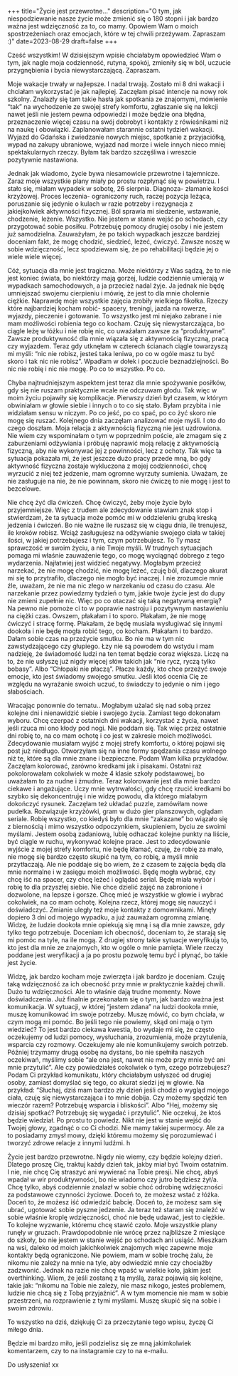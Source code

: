 +++
title="Życie jest przewrotne..."
description="O tym, jak niespodziewanie nasze życie może zmienić się o 180 stopni i jak bardzo ważna jest wdzięczność za to, co mamy. Opowiem Wam o moich spostrzeżeniach oraz emocjach, które w tej chwili przeżywam. Zapraszam :)"
date=2023-08-29
draft=false
+++


Cześć wszystkim! 
W dzisiejszym wpisie chciałabym opowiedzieć Wam o tym, jak nagle moja codzienność, rutyna, spokój, zmieniły się w ból, uczucie przygnębienia i bycia niewystarczającą. Zapraszam.

Moje wakacje trwały w najlepsze. I nadal trwają. Zostało mi 8 dni wakacji i chciałam wykorzystać je jak najlepiej. Zaczęłam pisać intencje na nowy rok szkolny. Znalazły się tam takie hasła jak spotkania ze znajomymi, mówienie “tak” na wychodzenie ze swojej strefy komfortu, zgłaszanie się na lekcji nawet jeśli nie jestem pewna odpowiedzi i może będzie ona błędna, przeznaczenie więcej czasu na swój dobrobyt i kontakty z rówieśnikami niż na naukę i obowiązki. Zaplanowałam starannie ostatni tydzień wakacji. Wyjazd do Gdańska i zwiedzanie nowych miejsc, spotkanie z przyjaciółką, wypad na zakupy ubraniowe, wyjazd nad morze i wiele innych nieco mniej spektakularnych rzeczy. Byłam tak bardzo szczęśliwa i wreszcie pozytywnie nastawiona. 

Jednak jak wiadomo, życie bywa niesamowicie przewrotne i tajemnicze. Zaraz moje wszystkie plany miały po prostu rozpłynąć się w powietrzu. 
I stało się, miałam wypadek w sobotę, 26 sierpnia. Diagnoza- złamanie kości krzyżowej. Proces leczenia- ograniczony ruch, raczej pozycja leżąca, poruszanie się jedynie o kulach w razie potrzeby i rezygnacja z jakiejkolwiek aktywności fizycznej. Ból sprawia mi siedzenie, wstawanie,  chodzenie, leżenie. Wszystko. Nie jestem w stanie wejść po schodach, czy przygotować sobie posiłku. Potrzebuję pomocy drugiej osoby i nie jestem już samodzielna. 
Zauważyłam, że po takich wypadkach jeszcze bardziej doceniam fakt, że mogę chodzić, siedzieć, leżeć, ćwiczyć. Zawsze noszę w sobie wdzięczność, lecz spodziewam się, że po rehabilitacji będzie jej o wiele wiele więcej. 


Cóż, sytuacja dla mnie jest tragiczna. Może niektórzy z Was sądzą, że to nie jest koniec świata, bo niektórzy mają gorzej, ludzie codziennie umierają w wypadkach samochodowych, a ja przecież nadal żyje. Ja jednak nie będę umniejszać swojemu cierpieniu i mówię, że jest to dla mnie cholernie ciężkie. 
Naprawdę moje wszystkie zajęcia zrobiły wielkiego fikołka. Rzeczy które najbardziej kocham robić- spacery, treningi, jazda na rowerze, wyjazdy, pieczenie i gotowanie. To wszystko jest mi niejako zabrane i nie mam możliwości robienia tego co kocham. 
Czuję się niewystarczająca, bo ciągle leżę w łóżku i nie robię nic, co uważałam zawsze za “produktywne”. Zawsze produktywność dla mnie wiązała się z aktywnością fizyczną, pracą czy wyjazdem. Teraz gdy utknęłam w czterech ścianach ciągle towarzyszą mi myśli: “nic nie robisz, jesteś taka leniwa, po co w ogóle masz tu być skoro i tak nic nie robisz”. 
Wpadłam w dołek i poczucie beznadziejności. Bo nic nie robię i nic nie mogę. Po co to wszystko. Po co. 


Chyba najtrudniejszym aspektem jest teraz dla mnie spożywanie posiłków, gdy się nie ruszam praktycznie wcale nie odczuwam głodu. Tak więc w moim życiu pojawiły się komplikacje. 
Pierwszy dzień był czasem, w którym obwiniałam w głowie siebie i innych o to co się stało. Byłam przybita i nie widziałam sensu w niczym. Po co jeść, po co spać, po co żyć skoro nie mogę się ruszać. 
Kolejnego dnia zaczęłam analizować moje myśli. I oto do czego doszłam. 
Moja relacja z aktywnością fizyczną nie jest uzdrowiona. Nie wiem czy wspominałam o tym w poprzednim poście, ale zmagam się z zaburzeniami odżywiania i próbuję naprawić moją relację z aktywnością fizyczną, aby nie wykonywać jej z powinności, lecz z ochoty. Tak więc ta sytuacja pokazała mi, że jest jeszcze dużo pracy przede mną, bo gdy aktywność fizyczna zostaje wykluczona z mojej codzienności, chcę wyrzucić z niej też jedzenie, mam ogromne wyrzuty sumienia. Uważam, że nie zasługuje na nie, że nie powinnam, skoro nie ćwiczę to nie mogę i jest to bezcelowe. 


Nie chcę żyć dla ćwiczeń. Chcę ćwiczyć, żeby moje życie było przyjemniejsze. Więc z trudem ale zdecydowanie stawiam znak stop i stwierdzam, że ta sytuacja może pomóc mi w oddzieleniu grubą kreską jedzenia i ćwiczeń. Bo nie ważne ile ruszasz się w ciągu dnia, ile trenujesz, ile kroków robisz. Wciąż zasługujesz na odżywianie swojego ciała w takiej ilości, w jakiej potrzebujesz i tym, czym potrzebujesz. To Ty masz sprawczość w swoim życiu, a nie Twoje myśli. 
W trudnych sytuacjach pomaga mi właśnie zauważenie tego, co mogę wyciągnąć dobrego z tego wydarzenia. Najłatwiej jest widzieć negatywy. Mogłabym przecież narzekać, że nie mogę chodzić, nie mogę leżeć, czuję ból, dlaczego akurat mi się to przytrafiło, dlaczego nie mogło być inaczej. I nie zrozumcie mnie źle, uważam, że nie ma nic złego w narzekaniu od czasu do czasu. Ale narzekanie przez powiedzmy tydzień o tym, jakie twoje życie jest do dupy nie zmieni zupełnie nic. Więc po co otaczać się taką negatywną energią? Na pewno nie pomoże ci to w poprawie nastroju i pozytywnym nastawieniu na ciężki czas. 
Owszem, płakałam i to sporo. Płakałam, że nie mogę ćwiczyć i stracę formę. Płakałam, że będę musiała wysługiwać się innymi dookoła i nie będę mogła robić tego, co kocham. Płakałam i to bardzo. Dałam sobie czas na przeżycie smutku. Bo nie ma w tym nic zawstydzającego czy głupiego. Łzy nie są powodem do wstydu i mam nadzieję, że świadomość ludzi na ten temat będzie coraz większa. Liczę na to, że nie usłyszę już nigdy więcej słów takich jak “nie rycz, ryczą tylko bobasy”. Albo “Chłopaki nie płaczą”. Płacze każdy, kto chce przeżyć swoje emocje, kto jest świadomy swojego smutku. Jeśli ktoś ocenia Cię ze względu na wyrażanie swoich uczuć, to świadczy to jedynie o nim i jego słabościach. 


Wracając ponownie do tematu.. Mogłabym użalać się nad sobą przez kolejne dni i nienawidzić siebie i swojego życia. Zamiast tego dokonałam wyboru. Chcę czerpać z ostatnich dni wakacji, korzystać z życia, nawet jeśli rzuca mi ono kłody pod nogi. Nie poddam się. Tak więc przez ostatnie dni robię to, na co mam ochotę i co jest w zakresie moich możliwości. Zdecydowanie musiałam wyjść z mojej strefy komfortu, o której pojawi się post już niedługo. Otworzyłam się na inne formy spędzania czasu wolnego niż te, które są dla mnie znane i bezpieczne. Podam Wam kilka przykładów. Zaczęłam kolorować, zarówno kredkami jak i pisakami. Ostatni raz pokolorowałam cokolwiek w może 4 klasie szkoły podstawowej, bo uważałam to za nudne i żmudne. Teraz kolorowanie jest dla mnie bardzo ciekawe i angażujące. Uczy mnie wytrwałości, gdy chcę rzucić kredkami bo szybko się dekoncentruję i nie widzę powodu, dla którego miałabym dokończyć rysunek. Zaczęłam też układać puzzle, zamówiłam nowe pudełka. Rozwiązuje krzyżówki, gram w dużo gier planszowych, oglądam seriale. Robię wszystko, co kiedyś było dla mnie “zakazane” bo wiązało się z biernością i mimo wszystko odpoczynkiem, skupieniem, byciu ze swoimi myślami. Jestem osobą zadaniową, lubię odhaczać kolejne punkty na liście, być ciągle w ruchu, wykonywać kolejne prace. Jest to zdecydowanie wyjście z mojej strefy komfortu, nie będę kłamać, czuję, że robię za mało, nie mogę się bardzo często skupić na tym, co robię, a myśli mnie przytłaczają. Ale nie poddaje się bo wiem, że z czasem te zajęcia będą dla mnie normalne i w zasięgu moich możliwości. Będę mogła wybrać, czy chcę iść na spacer, czy chcę leżeć i oglądać serial. Będę miała wybór i robię to dla przyszłej siebie. 
Nie chce dzielić zajęć na zabronione i dozwolone, na lepsze i gorsze. Chcę mieć je wszystkie w głowie i wybrać cokolwiek, na co mam ochotę. Kolejna rzecz, której mogę się nauczyć i doświadczyć. 
Zmianie uległy też moje kontakty z domownikami. Minęły dopiero 3 dni od mojego wypadku, a już zauważam ogromną zmianę. Widzę, że ludzie dookoła mnie opiekują się mną i są dla mnie zawsze, gdy tylko tego potrzebuje. Doceniam ich obecność, doceniam to, że starają się mi pomóc na tyle, na ile mogą. 
Z drugiej strony takie sytuacje weryfikują to, kto jest dla mnie ze znajomych, kto w ogóle o mnie pamięta. 
Wiele rzeczy poddane jest weryfikacji a ja po prostu pozwolę temu być i płynąć, bo takie jest życie. 


Widzę, jak bardzo kocham moje zwierzęta i jak bardzo je doceniam. Czuję taką wdzięczność za ich obecność przy mnie w praktycznie każdej chwili. Dużo tu wdzięczności. Ale to właśnie dają trudne momenty. Nowe doświadczenia. 
Już finalnie przekonałam się o tym, jak bardzo ważna jest komunikacja. W sytuacji, w której “jestem zdana” na ludzi dookoła mnie, muszę komunikować im swoje potrzeby. Muszę mówić, co bym chciała, w czym mogą mi pomóc. Bo jeśli tego nie powiemy, skąd oni mają o tym wiedzieć? To jest bardzo ciekawa kwestia, bo wydaje mi się, że często oczekujemy od ludzi pomocy, wysłuchania, zrozumienia, może przytulenia, wsparcia czy rozmowy. Oczekujemy ale nie komunikujemy swoich potrzeb. Później trzymamy drugą osobę na dystans, bo nie spełniła naszych oczekiwań, myślimy sobie “ale ona jest, nawet nie może przy mnie być ani mnie przytulić”. Ale czy powiedziałeś cokolwiek o tym, czego potrzebujesz? Podam Ci przykład komunikatu, który chciałabym usłyszeć od drugiej osoby, zamiast domyślać się tego, co akurat siedzi jej w głowie. Na przykład: “Słuchaj, dziś mam bardzo zły dzień jeśli chodzi o wygląd mojego ciała, czuję się niewystarczająca i to mnie dobija. Czy możemy spędzić ten wieczór razem? Potrzebuję wsparcia i bliskości”. Albo “Hej, możemy się dzisiaj spotkać? Potrzebuję się wygadać i przytulić”. Nie oczekuj, że ktoś będzie wiedział. Po prostu to powiedz. Nikt nie jest w stanie wejść do Twojej głowy, zgadnąć o co Ci chodzi. Nie mamy takiej supermocy. Ale za to posiadamy zmysł mowy, dzięki któremu możemy się porozumiewać i tworzyć zdrowe relacje z innymi ludźmi. h


Życie jest bardzo przewrotne. Nigdy nie wiemy, czy będzie kolejny dzień. Dlatego proszę Cię, traktuj każdy dzień tak, jakby miał być Twoim ostatnim. I nie, nie chcę Cię straszyć ani wywierać na Tobie presji. Nie chcę, abyś wpadał w wir produktywności, bo nie wiadomo czy jutro będziesz żył/a. Chcę tylko, abyś codziennie znalazł w sobie choć odrobinę wdzięczności za podstawowe czynności życiowe. Doceń to, że możesz wstać z łóżka. Doceń to, że możesz iść odwiedzić babcię. Doceń to, że możesz sam się ubrać, ugotować sobie pyszne jedzenie. 
Ja teraz też staram się znaleźć w sobie właśnie kroplę wdzięczności, choć nie będę udawać, jest to ciężkie. To kolejne wyzwanie, któremu chcę stawić czoło. 
Moje wszystkie plany runęły w gruzach. Prawdopodobnie nie wrócę przez najbliższe 2 miesiące do szkoły, bo nie jestem w stanie wejść po schodach ani usiąść. Mieszkam na wsi, daleko od moich jakichkolwiek znajomych więc zapewne moje kontakty będą ograniczone. Nie powiem, mam w sobie trochę żalu, że nikomu nie zależy na mnie na tyle, aby odwiedzić mnie czy chociażby zadzwonić. Jednak na razie nie chcę wpaść w wielkie koło, jakim jest overthinking. Wiem, że jeśli zostanę z tą myślą, zaraz pojawią się kolejne, takie jak: “nikomu na Tobie nie zależy, nie masz nikogo, jesteś problemem, ludzie nie chcą się z Tobą przyjaźnić”. A w tym momencie nie mam w sobie przestrzeni, na rozprawienie z tymi myślami. Muszę skupić się na sobie i swoim zdrowiu. 


To wszystko na dziś, dziękuję Ci za przeczytanie tego wpisu, życzę Ci miłego dnia. 

Będzie mi bardzo miło, jeśli podzielisz się ze mną jakimkolwiek komentarzem, czy to na instagramie czy to na e-mailu.

Do usłyszenia! 
xx
